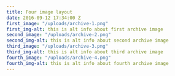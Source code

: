 ```yaml
---
title: Four image layout
date: 2016-09-12 17:34:00 Z
first_image: "/uploads/archive-1.png"
first_img-alt: this is alt info about first archive image
second_image: "/uploads/archive-2.png"
second_img-alt: this is alt info about second archive image
third_image: "/uploads/archive-3.png"
third_img-alt: this is alt info about third archive image
fourth_image: "/uploads/archive-4.png"
fourth_img-alt: this is alt info about fourth archive image
---
```

